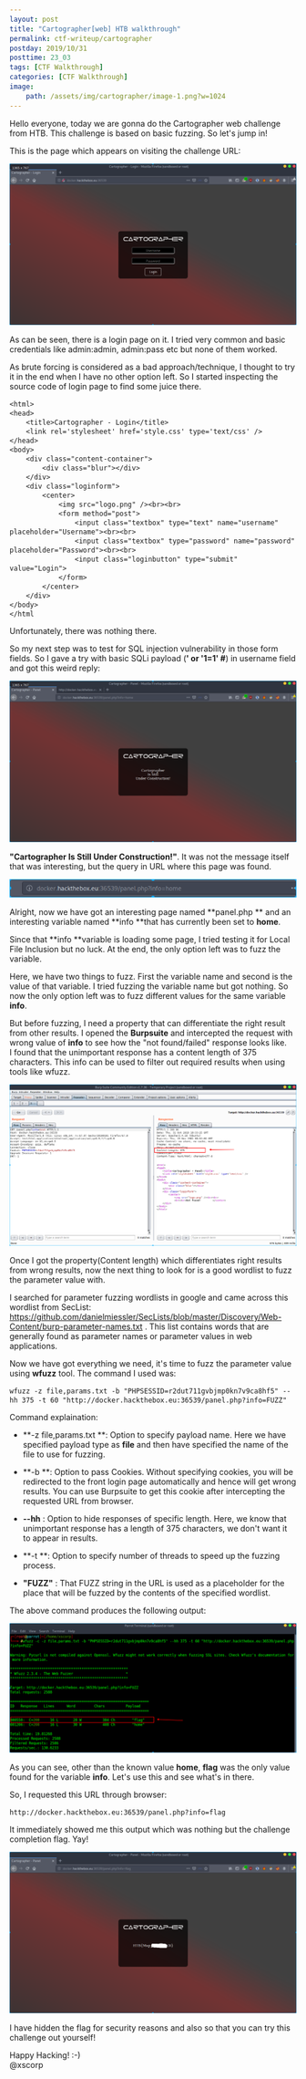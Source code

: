 ```yaml
---
layout: post
title: "Cartographer[web] HTB walkthrough"
permalink: ctf-writeup/cartographer
postday: 2019/10/31
posttime: 23_03
tags: [CTF Walkthrough]
categories: [CTF Walkthrough]
image:
    path: /assets/img/cartographer/image-1.png?w=1024
---
```

Hello everyone, today we are gonna do the Cartographer web challenge from HTB. This challenge is based on basic fuzzing. So let's jump in!

This is the page which appears on visiting the challenge URL:  


![](/assets/img/cartographer/image-1.png?w=1024)

As can be seen, there is a login page on it. I tried very common and basic credentials like admin:admin, admin:pass etc but none of them worked.

As brute forcing is considered as a bad approach/technique, I thought to try it in the end when I have no other option left. So I started inspecting the source code of login page to find some juice there.
    
    
    <html>
    <head>
        <title>Cartographer - Login</title>
        <link rel='stylesheet' href='style.css' type='text/css' />
    </head>
    <body>
        <div class="content-container">
            <div class="blur"></div>
        </div>
        <div class="loginform">
            <center>
                <img src="logo.png" /><br><br>
                <form method="post">
                    <input class="textbox" type="text" name="username" placeholder="Username"><br><br>
                    <input class="textbox" type="password" name="password" placeholder="Password"><br><br>
                    <input class="loginbutton" type="submit" value="Login">
                </form>
            </center>
        </div>
    </body>
    </html

Unfortunately, there was nothing there.

So my next step was to test for SQL injection vulnerability in those form fields. So I gave a try with basic SQLi payload (**' or '1=1' #**) in username field and got this weird reply:  


![](/assets/img/cartographer/image-2.png?w=1024)

**"Cartographer Is Still Under Construction!"**. It was not the message itself that was interesting, but the query in URL where this page was found.  


![](/assets/img/cartographer/image-3.png?w=664)

Alright, now we have got an interesting page named **panel.php ** and an interesting variable named **info **that has currently been set to **home**.

Since that **info **variable is loading some page, I tried testing it for Local File Inclusion but no luck. At the end, the only option left was to fuzz the variable.

Here, we have two things to fuzz. First the variable name and second is the value of that variable. I tried fuzzing the variable name but got nothing. So now the only option left was to fuzz different values for the same variable **info**. 

But before fuzzing, I need a property that can differentiate the right result from other results. I opened the **Burpsuite** and intercepted the request with wrong value of **info** to see how the "not found/failed" response looks like.  
I found that the unimportant response has a content length of 375 characters. This info can be used to filter out required results when using tools like wfuzz.

![](/assets/img/cartographer/image-6.png?w=1024)

Once I got the property(Content length) which differentiates right results from wrong results, now the next thing to look for is a good wordlist to fuzz the parameter value with.

I searched for parameter fuzzing wordlists in google and came across this wordlist from SecList: <https://github.com/danielmiessler/SecLists/blob/master/Discovery/Web-Content/burp-parameter-names.txt> . This list contains words that are generally found as parameter names or parameter values in web applications.

Now we have got everything we need, it's time to fuzz the parameter value using **wfuzz** tool. The command I used was:
    
    
    wfuzz -z file,params.txt -b "PHPSESSID=r2dut711gvbjmp0kn7v9ca8hf5" --hh 375 -t 60 "http://docker.hackthebox.eu:36539/panel.php?info=FUZZ"

Command explaination:

  * **-z file,params.txt **: Option to specify payload name. Here we have specified payload type as **file** and then have specified the name of the file to use for fuzzing.  

  * **-b **: Option to pass Cookies. Without specifying cookies, you will be redirected to the front login page automatically and hence will get wrong results. You can use Burpsuite to get this cookie after intercepting the requested URL from browser.  

  * **\--hh** : Option to hide responses of specific length. Here, we know that unimportant response has a length of 375 characters, we don't want it to appear in results.   

  * **-t **: Option to specify number of threads to speed up the fuzzing process.  

  * **"FUZZ"** : That FUZZ string in the URL is used as a placeholder for the place that will be fuzzed by the contents of the specified wordlist.

The above command produces the following output:

![](/assets/img/cartographer/image-8.png?w=1024)

As you can see, other than the known value **home**, **flag** was the only value found for the variable **info**. Let's use this and see what's in there.

So, I requested this URL through browser:
    
    
    http://docker.hackthebox.eu:36539/panel.php?info=flag

It immediately showed me this output which was nothing but the challenge completion flag. Yay!

![](/assets/img/cartographer/image-10.png?w=1024)

I have hidden the flag for security reasons and also so that you can try this challenge out yourself!

Happy Hacking! :-)   
@xscorp

